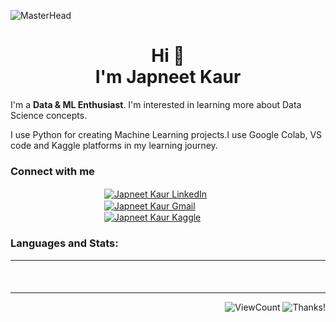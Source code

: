 ![MasterHead](https://mir-s3-cdn-cf.behance.net/project_modules/max_1200/79731568097599.5b50bca477735.jpg)

<h1 align="center">Hi 👋<br>I'm Japneet Kaur</h1>

I'm a **Data & ML Enthusiast**. I'm interested in learning more about Data Science concepts. 

I use Python for creating Machine Learning projects.I use Google Colab, VS code and Kaggle platforms in my learning journey.

### Connect with me

<p align="left">
  <a href="https://www.linkedin.com/in/japneetkaur2706" target="blank">
    <img align="center" src="https://raw.githubusercontent.com/rahuldkjain/github-profile-readme-generator/master/src/images/icons/Social/linked-in-alt.svg" alt="Japneet Kaur LinkedIn" height="30" width="40" style="margin: 0 150px;" />
  </a>
  <a href="mailto:d.japneetofficial27@gmail.com" target="blank">
    <img align="center" src="https://upload.wikimedia.org/wikipedia/commons/thumb/7/7e/Gmail_icon_%282020%29.svg/512px-Gmail_icon_%282020%29.svg.png" alt="Japneet Kaur Gmail" height="30" width="40" style="margin: 0 150px;" />
  </a>
  <a href="https://www.kaggle.com/japneetkaur" target="blank">
    <img align="center" src="https://raw.githubusercontent.com/rahuldkjain/github-profile-readme-generator/master/src/images/icons/Social/kaggle.svg" alt="Japneet Kaur Kaggle" height="30" width="40" style="margin: 0 150px;" />
  </a>
</p>


<!---
[![Linkedin Badge](https://img.shields.io/badge/-Kavya_D-blue?style=flat-square&logo=Linkedin&logoColor=white&link=https://www.linkedin.com/in/Kavya2099/)](https://www.linkedin.com/in/Kavya2099/)  
 [![Kaggle](https://img.shields.io/badge/Kaggle-Contributor-blue.svg)](https://www.kaggle.com/kavya2099)
[![Gmail Badge](https://img.shields.io/badge/-Japneet_Kaur-c14438?style=flat-square&logo=Gmail&logoColor=white&link=mailto:d.japneetofficial27@gmail.com)](mailto:d.japneetofficial27@gmail.com)
--->
  
  

### Languages and Stats: 

<table style="border-collapse: collapse; border: none;">
  <tr>
    <td align="center" style="padding: 0 150px; border: none;">
      <a href="https://www.python.org" target="_blank" rel="noreferrer">
        <img src="https://raw.githubusercontent.com/devicons/devicon/master/icons/python/python-original.svg" alt="python" width="40" height="40" />
      </a>
    </td>
    <td align="center" style="padding: 0 150px; border: none;">
      <a href="https://www.mysql.com/" target="_blank" rel="noreferrer">
        <img src="https://raw.githubusercontent.com/devicons/devicon/master/icons/mysql/mysql-original-wordmark.svg" alt="sql" width="40" height="40" />
      </a>
    </td>
    <td align="center" style="padding: 0 150px; border: none;">
      <a href="https://powerbi.microsoft.com/" target="_blank" rel="noreferrer">
        <img src="https://www.vectorlogo.zone/logos/microsoft_powerbi/microsoft_powerbi-icon.svg" alt="Power BI" width="40" height="40" />
      </a>
    </td>
    <td align="center" style="padding: 0 150px; border: none;">
      <a href="https://en.wikipedia.org/wiki/Machine_learning" target="_blank" rel="noreferrer">
        <img src="https://raw.githubusercontent.com/rahuldkjain/github-profile-readme-generator/master/src/images/icons/Machine_Learning.svg" alt="Machine Learning" width="40" height="40" />
      </a>
    </td>
    <td align="center" style="padding: 0 150px; border: none;">
      <a href="https://www.tableau.com/" target="_blank" rel="noreferrer">
        <img src="https://upload.wikimedia.org/wikipedia/commons/4/4b/Tableau_Logo.png" alt="Tableau" width="40" height="40" />
      </a>
    </td>
  </tr>
</table>





<!---
<p align="center">
  
  <img src="https://github-readme-stats.vercel.app/api?username=Kavya2099&hide=stars&show_icons=true&theme=dracula&line_height=32">
  <img src="https://github-readme-stats.vercel.app/api/top-langs/?username=Kavya2099&count_private=true&theme=dracula">

</p>
--->


<div align="right">

<!---
[![HitCount](http://hits.dwyl.com/Kavya2099/Kavya2099.svg)](http://hits.dwyl.com/Kavya2099/Kavya2099)   --->
![ViewCount](https://views.whatilearened.today/views/github/japneet2730/japneet2730.svg) ![Thanks!](https://img.shields.io/badge/Thanks%20for%20visiting-!-1EAEDB.svg)

</div>

<!---
japneet2730/japneet2730 is a ✨ special ✨ repository because its `README.md` (this file) appears on your GitHub profile.
You can click the Preview link to take a look at your changes.
Here are some ideas to get you started:

- 🔭 I’m currently working on ...
- 🌱 I’m currently learning ...
- 👯 I’m looking to collaborate on ...
- 🤔 I’m looking for help with ...
- 💬 Ask me about ...
- 📫 How to reach me: ...
- 😄 Pronouns: ...
- ⚡ Fun fact:
--->

